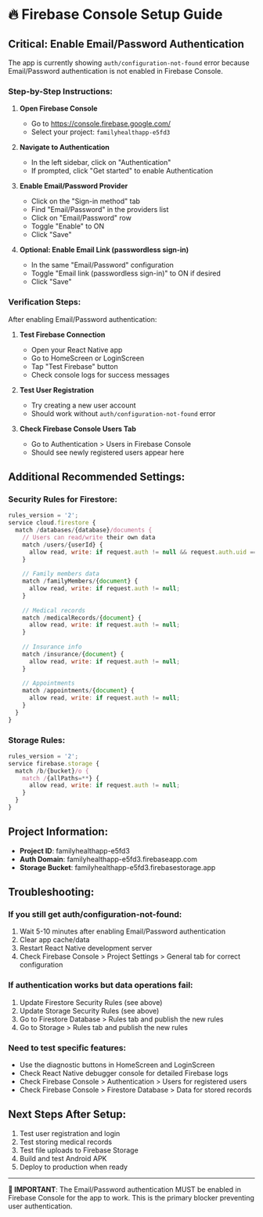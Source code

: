 # 🔥 Firebase Console Setup Guide

## Critical: Enable Email/Password Authentication

The app is currently showing `auth/configuration-not-found` error because Email/Password authentication is not enabled in Firebase Console.

### Step-by-Step Instructions:

1. **Open Firebase Console**
   - Go to https://console.firebase.google.com/
   - Select your project: `familyhealthapp-e5fd3`

2. **Navigate to Authentication**
   - In the left sidebar, click on "Authentication"
   - If prompted, click "Get started" to enable Authentication

3. **Enable Email/Password Provider**
   - Click on the "Sign-in method" tab
   - Find "Email/Password" in the providers list
   - Click on "Email/Password" row
   - Toggle "Enable" to ON
   - Click "Save"

4. **Optional: Enable Email Link (passwordless sign-in)**
   - In the same "Email/Password" configuration
   - Toggle "Email link (passwordless sign-in)" to ON if desired
   - Click "Save"

### Verification Steps:

After enabling Email/Password authentication:

1. **Test Firebase Connection**
   - Open your React Native app
   - Go to HomeScreen or LoginScreen
   - Tap "Test Firebase" button
   - Check console logs for success messages

2. **Test User Registration**
   - Try creating a new user account
   - Should work without `auth/configuration-not-found` error

3. **Check Firebase Console Users Tab**
   - Go to Authentication > Users in Firebase Console
   - Should see newly registered users appear here

## Additional Recommended Settings:

### Security Rules for Firestore:
```javascript
rules_version = '2';
service cloud.firestore {
  match /databases/{database}/documents {
    // Users can read/write their own data
    match /users/{userId} {
      allow read, write: if request.auth != null && request.auth.uid == userId;
    }
    
    // Family members data
    match /familyMembers/{document} {
      allow read, write: if request.auth != null;
    }
    
    // Medical records
    match /medicalRecords/{document} {
      allow read, write: if request.auth != null;
    }
    
    // Insurance info
    match /insurance/{document} {
      allow read, write: if request.auth != null;
    }
    
    // Appointments
    match /appointments/{document} {
      allow read, write: if request.auth != null;
    }
  }
}
```

### Storage Rules:
```javascript
rules_version = '2';
service firebase.storage {
  match /b/{bucket}/o {
    match /{allPaths=**} {
      allow read, write: if request.auth != null;
    }
  }
}
```

## Project Information:
- **Project ID**: familyhealthapp-e5fd3
- **Auth Domain**: familyhealthapp-e5fd3.firebaseapp.com
- **Storage Bucket**: familyhealthapp-e5fd3.firebasestorage.app

## Troubleshooting:

### If you still get auth/configuration-not-found:
1. Wait 5-10 minutes after enabling Email/Password authentication
2. Clear app cache/data
3. Restart React Native development server
4. Check Firebase Console > Project Settings > General tab for correct configuration

### If authentication works but data operations fail:
1. Update Firestore Security Rules (see above)
2. Update Storage Security Rules (see above)
3. Go to Firestore Database > Rules tab and publish the new rules
4. Go to Storage > Rules tab and publish the new rules

### Need to test specific features:
- Use the diagnostic buttons in HomeScreen and LoginScreen
- Check React Native debugger console for detailed Firebase logs
- Check Firebase Console > Authentication > Users for registered users
- Check Firebase Console > Firestore Database > Data for stored records

## Next Steps After Setup:
1. Test user registration and login
2. Test storing medical records
3. Test file uploads to Firebase Storage
4. Build and test Android APK
5. Deploy to production when ready

---
**🚨 IMPORTANT**: The Email/Password authentication MUST be enabled in Firebase Console for the app to work. This is the primary blocker preventing user authentication.
